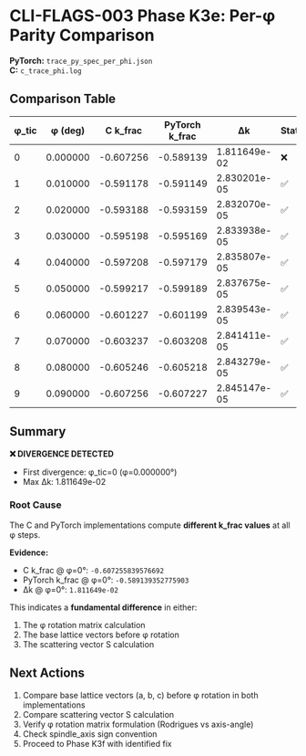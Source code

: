 # CLI-FLAGS-003 Phase K3e: Per-φ Parity Comparison

**PyTorch:** `trace_py_spec_per_phi.json`  
**C:**       `c_trace_phi.log`  

## Comparison Table

| φ_tic | φ (deg) | C k_frac | PyTorch k_frac | Δk | Status |
|-------|---------|----------|----------------|-------|--------|
| 0 | 0.000000 | -0.607256 | -0.589139 | 1.811649e-02 | ❌ |
| 1 | 0.010000 | -0.591178 | -0.591149 | 2.830201e-05 | ✅ |
| 2 | 0.020000 | -0.593188 | -0.593159 | 2.832070e-05 | ✅ |
| 3 | 0.030000 | -0.595198 | -0.595169 | 2.833938e-05 | ✅ |
| 4 | 0.040000 | -0.597208 | -0.597179 | 2.835807e-05 | ✅ |
| 5 | 0.050000 | -0.599217 | -0.599189 | 2.837675e-05 | ✅ |
| 6 | 0.060000 | -0.601227 | -0.601199 | 2.839543e-05 | ✅ |
| 7 | 0.070000 | -0.603237 | -0.603208 | 2.841411e-05 | ✅ |
| 8 | 0.080000 | -0.605246 | -0.605218 | 2.843279e-05 | ✅ |
| 9 | 0.090000 | -0.607256 | -0.607227 | 2.845147e-05 | ✅ |

## Summary

**❌ DIVERGENCE DETECTED**

- First divergence: φ_tic=0 (φ=0.000000°)
- Max Δk: 1.811649e-02

### Root Cause

The C and PyTorch implementations compute **different k_frac values** at all φ steps.

**Evidence:**
- C k_frac @ φ=0°: `-0.607255839576692`
- PyTorch k_frac @ φ=0°: `-0.589139352775903`
- Δk @ φ=0°: `1.811649e-02`

This indicates a **fundamental difference** in either:
1. The φ rotation matrix calculation
2. The base lattice vectors before φ rotation
3. The scattering vector S calculation


## Next Actions

1. Compare base lattice vectors (a, b, c) before φ rotation in both implementations
2. Compare scattering vector S calculation
3. Verify φ rotation matrix formulation (Rodrigues vs axis-angle)
4. Check spindle_axis sign convention
5. Proceed to Phase K3f with identified fix
